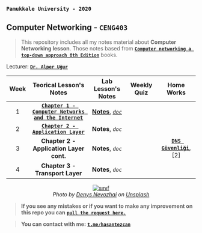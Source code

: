 ### `Pamukkale University - 2020`
## Computer Networking - `CENG403`

> This repository includes all my notes material about **Computer Networking lesson**. 
> Those notes based from **[`Computer networking a top-down approach 8th Edition`](http://gaia.cs.umass.edu/kurose_ross/index.html)** books.

Lecturer: [**`Dr. Alper Uğur`**](https://www.pau.edu.tr/bilgisayar/tr/sayfa/akademik-kadro-17#:~:text=Alper%20Uğur)

| Week  |                                             Teorical Lesson's Notes                                             |                     Lab Lesson's Notes                     | Weekly Quiz | Home Works |
| :---: | :-------------------------------------------------------------------------------------------------------------: | :--------------------------------------------------------: | :---------: | :--------: |
|   1   | [**`Chapter 1 - Computer Networks and the Internet`**](/_data/weeks/week1/Compute-Networks-and-the-Internet.md) | [**Notes**](/_data/weeks/week1/lab1.md), [*`doc`*](/_data/weeks/week1/doc/week1-lab.pdf) |             |            |
|   2   |                                        [**`Chapter 2 - Application Layer`**](/_data/weeks/week2/application-layer.md)                                        |                     **Notes**, *`doc`*                     |             |            |
|   3   |                                     **Chapter 2 - Application Layer cont.**                                     |                     **Notes**, *`doc`*                     |             |  [**`DNS Güvenliği`**](/_data/weeks/week3/dns-security.md),[2]   |
|   4   |                                         **Chapter 3 - Transport Layer**                                         |                     **Notes**, *`doc`*                     |             |            |
	

<p align="center">
	<a href="#">
		<img alt="sınıf" src="_data/images/2020-10-15_19-49.png">
		<br>
	</a>
	<em>
	<span>Photo by <a href="https://unsplash.com/@dnevozhai?utm_source=unsplash&amp;utm_medium=referral&amp;utm_content=creditCopyText">Denys Nevozhai</a> on <a href="https://unsplash.com/s/photos/network?utm_source=unsplash&amp;utm_medium=referral&amp;utm_content=creditCopyText">Unsplash</a></span>
	</em>		
</p>

> **If you see any mistakes or if you want to make any improvement on this repo you can** [**`pull the request here.`**](https://github.com/hasantezcan/computer-network-notes/pulls) 

> **You can contact with me:** [**`t.me/hasantezcan`**](https://t.me/hasantezcan)
